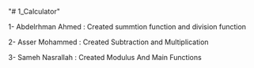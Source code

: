 "# 1_Calculator" 

1- Abdelrhman Ahmed : Created summtion function and division function

2- Asser Mohammed : Created Subtraction and Multiplication

3- Sameh Nasrallah : Created Modulus And Main Functions 

